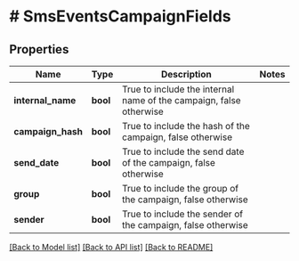 # # SmsEventsCampaignFields

## Properties

Name | Type | Description | Notes
------------ | ------------- | ------------- | -------------
**internal_name** | **bool** | True to include the internal name of the campaign, false otherwise | 
**campaign_hash** | **bool** | True to include the hash of the campaign, false otherwise | 
**send_date** | **bool** | True to include the send date of the campaign, false otherwise | 
**group** | **bool** | True to include the group of the campaign, false otherwise | 
**sender** | **bool** | True to include the sender of the campaign, false otherwise | 

[[Back to Model list]](../../README.md#documentation-for-models) [[Back to API list]](../../README.md#documentation-for-api-endpoints) [[Back to README]](../../README.md)


